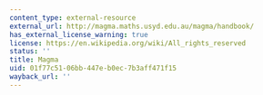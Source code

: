 ```yaml
---
content_type: external-resource
external_url: http://magma.maths.usyd.edu.au/magma/handbook/
has_external_license_warning: true
license: https://en.wikipedia.org/wiki/All_rights_reserved
status: ''
title: Magma
uid: 01f77c51-06bb-447e-b0ec-7b3aff471f15
wayback_url: ''
---
```

